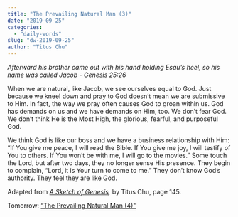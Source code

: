 ```yaml
---
title: "The Prevailing Natural Man (3)"
date: "2019-09-25"
categories: 
  - "daily-words"
slug: "dw-2019-09-25"
author: "Titus Chu"
---
```


_Afterward his brother came out with his hand holding Esau’s heel, so his name was called Jacob - Genesis 25:26_

When we are natural, like Jacob, we see ourselves equal to God. Just because we kneel down and pray to God doesn’t mean we are submissive to Him. In fact, the way we pray often causes God to groan within us. God has demands on us and we have demands on Him, too. We don’t fear God. We don’t think He is the Most High, the glorious, fearful, and purposeful God.

We think God is like our boss and we have a business relationship with Him: “If You give me peace, I will read the Bible. If You give me joy, I will testify of You to others. If You won’t be with me, I will go to the movies.” Some touch the Lord, but after two days, they no longer sense His presence. They begin to complain, “Lord, it is Your turn to come to me.” They don’t know God’s authority. They feel they are like God.

Adapted from _[A Sketch of Genesis](/book-gen-sketch "Go to the listing for this book"),_ by Titus Chu, page 145.

Tomorrow: [“The Prevailing Natural Man (4)"](/dw-2019-09-26)
